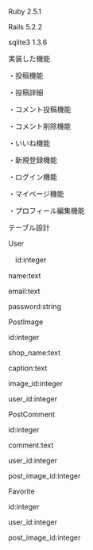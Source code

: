 Ruby 2.5.1

Rails 5.2.2

sqlite3 1.3.6

実装した機能

・投稿機能

・投稿詳細

・コメント投稿機能

・コメント削除機能

・いいね機能

・新規登録機能

・ログイン機能

・マイページ機能

・プロフィール編集機能


テーブル設計

User

　id:integer
 
  name:text
	
  email:text
	
  password:string
  
  
PostImage

  id:integer
	
  shop_name:text
	
  caption:text
	
  image_id:integer
	
  user_id:integer
  

PostComment

  id:integer
	
  comment:text
	
  user_id:integer
	
  post_image_id:integer
  
  
Favorite

  id:integer
	
  user_id:integer
	
  post_image_id:integer
  
